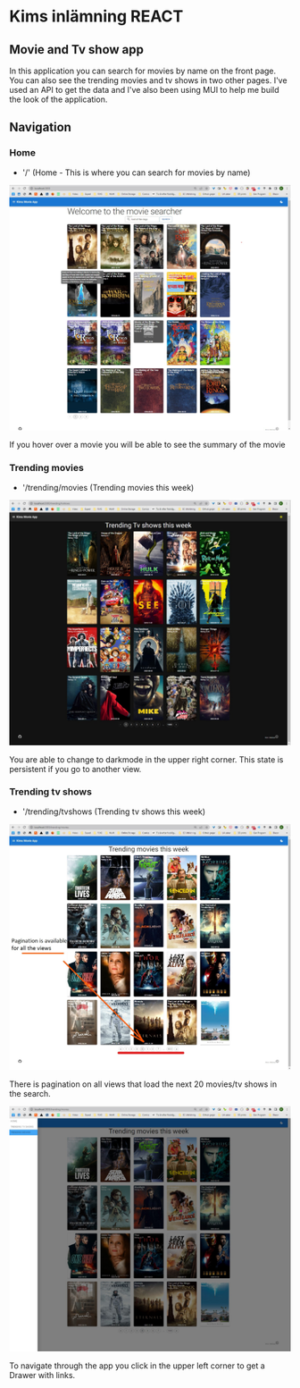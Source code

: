 # Kims inlämning REACT

## Movie and Tv show app

In this application you can search for movies by name on the front page. You can also see the trending movies and tv shows in two other pages. I've used an API to get the data and I've also been using MUI to help me build the look of the application.

## Navigation

### Home

- '/' (Home - This is where you can search for movies by name)

![Home](pictures-for-readme/Home-Search.jpg)

If you hover over a movie you will be able to see the summary of the movie

### Trending movies

- '/trending/movies (Trending movies this week)
  
![Trending tv shows](pictures-for-readme/Trending-tv-with-darkmode.jpg)

You are able to change to darkmode in the upper right corner. This state is persistent if you go to another view.

### Trending tv shows

- '/trending/tvshows (Trending tv shows this week)

![Trending movies](pictures-for-readme/Trending-movies-with-pagination.jpg)

There is pagination on all views that load the next 20 movies/tv shows in the search.

![Trending movies](pictures-for-readme/Drawer.jpg)

To navigate through the app you click in the upper left corner to get a Drawer with links.
